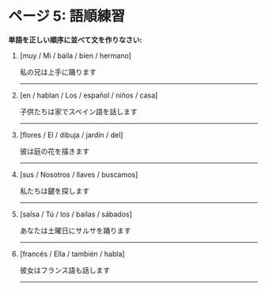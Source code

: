 # ページ 5: 語順練習

**単語を正しい順序に並べて文を作りなさい:**

1. [muy / Mi / baila / bien / hermano]

   私の兄は上手に踊ります

   _________________________________

2. [en / hablan / Los / español / niños / casa]

   子供たちは家でスペイン語を話します

   _________________________________

3. [flores / El / dibuja / jardín / del]

   彼は庭の花を描きます

   _________________________________

4. [sus / Nosotros / llaves / buscamos]

   私たちは鍵を探します

   _________________________________

5. [salsa / Tú / los / bailas / sábados]

   あなたは土曜日にサルサを踊ります

   _________________________________

6. [francés / Ella / también / habla]

   彼女はフランス語も話します

   _________________________________